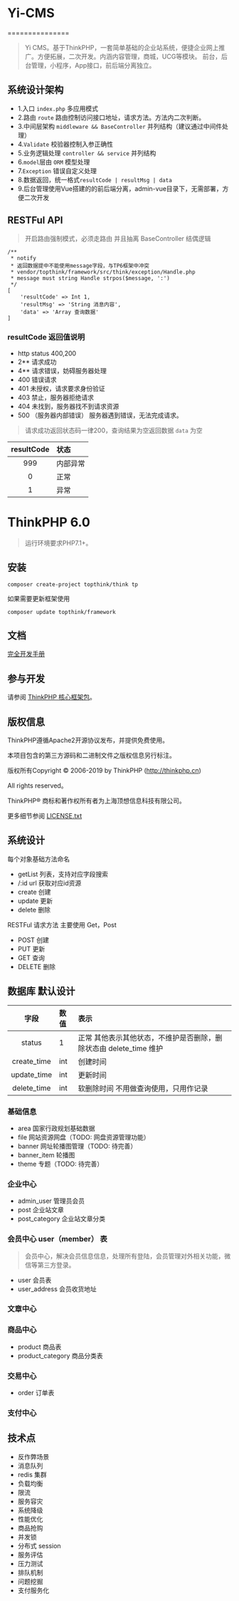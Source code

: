 # Yi-CMS
===============
> Yi CMS。基于ThinkPHP，一套简单基础的企业站系统，便捷企业网上推广。方便拓展，二次开发。内涵内容管理，商城，UCG等模块。 前台，后台管理，小程序，App接口，前后端分离独立。


     
## 系统设计架构
- 1.入口 `index.php` 多应用模式
- 2.路由 `route` 路由控制访问接口地址，请求方法。方法内二次判断。
- 3.中间层架构 `middleware && BaseController` 并列结构（建议通过中间件处理）
- 4.`Validate` 校验器控制入参正确性
- 5.业务逻辑处理 `controller && service` 并列结构 
- 6.`model`层由 `ORM` 模型处理
- 7.`Exception` 错误自定义处理
- 8.数据返回，统一格式`resultCode | resultMsg | data`
- 9.后台管理使用Vue搭建的的前后端分离，admin-vue目录下，无需部署，方便二次开发



## RESTFul API
> 开启路由强制模式，必须走路由
> 并且抽离 BaseController 结偶逻辑

```$javascript
/**
 * notify
 * 返回数据提中不能使用message字段，与TP6框架中冲突
 * vendor/topthink/framework/src/think/exception/Handle.php
 * message must string Handle strpos($message, ':')
 */
[
    'resultCode' => Int 1,
    'resultMsg' => 'String 消息内容',
    'data' => 'Array 查询数据'
]
```

### resultCode 返回值说明

- http status 400,200
- 2** 请求成功
- 4** 请求错误，妨碍服务器处理
- 400 错误请求
- 401 未授权，请求要求身份验证
- 403 禁止，服务器拒绝请求
- 404 未找到，服务器找不到请求资源
- 500 （服务器内部错误） 服务器遇到错误，无法完成请求。

> 请求成功返回状态码一律200，查询结果为空返回数据 `data` 为空

|resultCode | 状态|
|:----:|:----|
| 999 | 内部异常 |
| 0 | 正常 |
| 1 | 异常 |


ThinkPHP 6.0
===============

> 运行环境要求PHP7.1+。

## 安装

~~~
composer create-project topthink/think tp
~~~

如果需要更新框架使用
~~~
composer update topthink/framework
~~~

## 文档

[完全开发手册](https://www.kancloud.cn/manual/thinkphp6_0/content)

## 参与开发

请参阅 [ThinkPHP 核心框架包](https://github.com/top-think/framework)。

## 版权信息

ThinkPHP遵循Apache2开源协议发布，并提供免费使用。

本项目包含的第三方源码和二进制文件之版权信息另行标注。

版权所有Copyright © 2006-2019 by ThinkPHP (http://thinkphp.cn)

All rights reserved。

ThinkPHP® 商标和著作权所有者为上海顶想信息科技有限公司。

更多细节参阅 [LICENSE.txt](LICENSE.txt)

## 系统设计

每个对象基础方法命名
- getList 列表，支持对应字段搜索
- /:id url 获取对应id资源
- create 创建
- update 更新
- delete 删除

RESTFul 请求方法 主要使用 Get，Post
- POST 创建
- PUT 更新
- GET 查询
- DELETE 删除

## 数据库 默认设计
|字段 | 数值| 表示|
|:----:|:----|:----|
|status| 1 | 正常 其他表示其他状态，不维护是否删除，删除状态由 delete_time 维护 |
| create_time | int | 创建时间 |
| update_time | int | 更新时间 |
| delete_time | int | 软删除时间 不用做查询使用，只用作记录 |


### 基础信息

- area 国家行政规划基础数据
- file 网站资源网盘（TODO: 网盘资源管理功能）
- banner 网址轮播图管理（TODO: 待完善）
- banner_item 轮播图
- theme 专题（TODO: 待完善）

### 企业中心
- admin_user 管理员会员
- post 企业站文章
- post_category 企业站文章分类

### 会员中心 user（member） 表
> 会员中心，解决会员信息信息，处理所有登陆，会员管理对外相关功能，微信等第三方登录。

- user 会员表
- user_address 会员收货地址



### 文章中心


### 商品中心
- product 商品表
- product_category 商品分类表

### 交易中心
- order 订单表

### 支付中心






## 技术点

- 反作弊场景
- 消息队列
- redis 集群
- 负载均衡
- 限流
- 服务容灾
- 系统降级
- 性能优化
- 商品抢购
- 并发锁
- 分布式 session
- 服务评估
- 压力测试
- 排队机制
- 问题挖掘
- 支付服务化